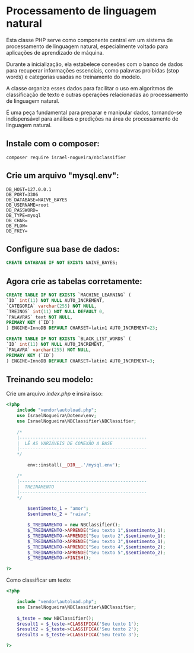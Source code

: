 
# Processamento de linguagem natural

  Esta classe PHP serve como componente central em um sistema 
  de processamento de linguagem natural, especialmente voltado 
  para aplicações de aprendizado de máquina. 
  
  Durante a inicialização, ela estabelece conexões com o banco de dados 
  para recuperar informações essenciais, como palavras proibidas (stop words) 
  e categorias usadas no treinamento do modelo. 
  
  A classe organiza esses dados para facilitar o uso em algoritmos 
  de classificação de texto e outras operações relacionadas 
  ao processamento de linguagem natural.
  
  É uma peça fundamental para preparar e manipular dados, 
  tornando-se indispensável para análises e predições 
  na área de processamento de linguagem natural.

## Instale com o composer:
```
composer require israel-nogueira/nbclassifier

```

## Crie um arquivo "mysql.env":
```env
DB_HOST=127.0.0.1
DB_PORT=3306
DB_DATABASE=NAIVE_BAYES
DB_USERNAME=root
DB_PASSWORD=
DB_TYPE=mysql
DB_CHAR=
DB_FLOW=
DB_FKEY=
```

## Configure sua base de dados:
```SQL
CREATE DATABASE IF NOT EXISTS NAIVE_BAYES;
```

## Agora crie as tabelas corretamente:
```SQL
CREATE TABLE IF NOT EXISTS `MACHINE_LEARNING` (
`ID` int(11) NOT NULL AUTO_INCREMENT,
`CATEGORIA` varchar(255) NOT NULL,
`TREINOS` int(11) NOT NULL DEFAULT 0,
`PALAVRAS` text NOT NULL,
PRIMARY KEY (`ID`)
) ENGINE=InnoDB DEFAULT CHARSET=latin1 AUTO_INCREMENT=23;

CREATE TABLE IF NOT EXISTS `BLACK_LIST_WORDS` (
`ID` int(11) NOT NULL AUTO_INCREMENT,
`PALAVRA` varchar(255) NOT NULL,
PRIMARY KEY (`ID`)
) ENGINE=InnoDB DEFAULT CHARSET=latin1 AUTO_INCREMENT=3;

```

## Treinando seu modelo:
Crie um arquivo *index.php* e insira isso:

```php
<?php
	include "vendor\autoload.php";
	use IsraelNogueira\Dotenv\env;
	use IsraelNogueira\NBClassifier\NBClassifier;
			   
	/*
	|------------------------------------------------
	|  LÊ AS VARIÁVEIS DE CONEXÃO A BASE
	|------------------------------------------------
	*/

		env::install(__DIR__.'/mysql.env');

	/*
	|------------------------------------------------
	|  TREINAMENTO
	|------------------------------------------------
	*/

		$sentimento_1 = "amor";
		$sentimento_2 = "raiva";

		$_TREINAMENTO = new NBClassifier();
		$_TREINAMENTO->APRENDE("Seu texto 1",$sentimento_1);
		$_TREINAMENTO->APRENDE("Seu texto 2",$sentimento_1);
		$_TREINAMENTO->APRENDE("Seu texto 3",$sentimento_1);
		$_TREINAMENTO->APRENDE("Seu texto 4",$sentimento_2);
		$_TREINAMENTO->APRENDE("Seu texto 5",$sentimento_2);
		$_TREINAMENTO->FINISH();

?>
```

Como classificar um texto:

```php
<?php

	include "vendor\autoload.php";
	use IsraelNogueira\NBClassifier\NBClassifier;
		
	$_teste = new NBClassifier();
	$result1 = $_teste->CLASSIFICA('Seu texto 1');
	$result2 = $_teste->CLASSIFICA('Seu texto 2');
	$result3 = $_teste->CLASSIFICA('Seu texto 3');

?>
